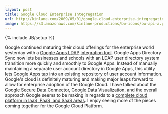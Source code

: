 ```yaml
---
layout: post
title: Google Cloud Enterprise Integregation
url: http://kinlane.com/2009/05/01/google-cloud-enterprise-integregation/
image: https://s3.amazonaws.com/kinlane-productions/bw-icons/bw-api-a.png
---
```

{% include JB/setup %}
<p>
     Google continued maturing their cloud offerings for the enterprise world yesterday with a <a href="http://googleenterprise.blogspot.com/2009/04/sync-google-apps-user-accounts-with.html"><span class="zem_slink">Google Apps</span> <span class="zem_slink">LDAP</span></a> <a href="http://googleenterprise.blogspot.com/2009/04/sync-google-apps-user-accounts-with.html">integration tool</a>. Google Apps Directory Sync now lets businesses and schools with an LDAP user directory system transition more quickly and smoothly to Google Apps. Instead of manually maintaining a separate user account directory in Google Apps, this utility lets Google Apps tap into an existing repository of user account information. Google's cloud is definitely maturing and making major leaps forward to allow for enterprise adoption of the Google Cloud. I have talked about the <a href="http://www.kinlane.com/?p=571">Google Secure Data Connector</a>, <a href="http://www.kinlane.com/?p=511">Google Data Visualization</a>, and the overall approach Google seems to be making in regards to a <a href="http://www.kinlane.com/?p=626">complete cloud platform in IaaS, PaaS, and SaaS areas</a>. I enjoy seeing more of the pieces coming together for the Google Cloud Platform.
</p>